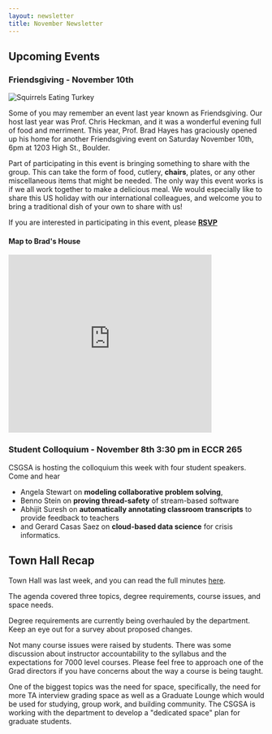 ```yaml
---
layout: newsletter
title: November Newsletter
---
```


## Upcoming Events

### Friendsgiving - November 10th
![Squirrels Eating Turkey](https://bouldercsgrads.org/assets/img/friendsgiving_squirrels2.png)

Some of you may remember an event last year known as Friendsgiving.  Our host last year was Prof. Chris Heckman, and it was a wonderful evening full of food and merriment.  This year, Prof. Brad Hayes has graciously opened up his home for another Friendsgiving event on Saturday November 10th, 6pm at 1203 High St., Boulder.  

Part of participating in this event is bringing something to share with the group.  This can take the form of food, cutlery, **chairs**, plates, or any other miscellaneous items that might be needed.  The only way this event works is if we all work together to make a delicious meal. We would especially like to share this US holiday with our international colleagues, and welcome you to bring a traditional dish of your own to share with us! 

If you are interested in participating in this event, please [**RSVP**](https://docs.google.com/spreadsheets/d/1SdYvYAfsSdljLnV1U8gx09lkNmgIR9PRHgFRchM8EuE/edit?usp=sharing) 

#### Map to Brad's House

<iframe src="https://www.google.com/maps/embed?pb=!1m18!1m12!1m3!1d3055.3790755929153!2d-105.28343048435602!3d40.022315187455554!2m3!1f0!2f0!3f0!3m2!1i1024!2i768!4f13.1!3m3!1m2!1s0x876bee9da14e08a5%3A0xd29842609ade714!2s1203+High+St%2C+Boulder%2C+CO+80304!5e0!3m2!1sen!2sus!4v1541194759071" width="400" height="350" frameborder="0" style="border:0" allowfullscreen></iframe>

### Student Colloquium - November 8th 3:30 pm in ECCR 265

CSGSA is hosting the colloquium this week with four student speakers. Come and hear 

- Angela Stewart on **modeling collaborative problem solving**, 
- Benno Stein on **proving thread-safety** of stream-based software
- Abhijit Suresh on **automatically annotating classroom transcripts** to provide feedback to teachers
- and Gerard Casas Saez on **cloud-based data science** for crisis informatics.

## Town Hall Recap

Town Hall was last week, and you can read the full minutes [here](https://bouldercsgrads.org/2018/10/25/Town-Hall-Minutes-Fall-2018.html). 

The agenda covered three topics, degree requirements, course issues, and space needs. 

Degree requirements are currently being overhauled by the department. Keep an eye out for a survey about proposed changes. 

Not many course issues were raised by students. There was some discussion about instructor accountability to the syllabus and the expectations for 7000 level courses. Please feel free to approach one of the Grad directors if you have concerns about the way a course is being taught.

One of the biggest topics was the need for space, specifically, the need for more TA interview grading space as well as a Graduate Lounge which would be used for studying, group work, and building community. The CSGSA is working with the department to develop a "dedicated space" plan for graduate students. 
